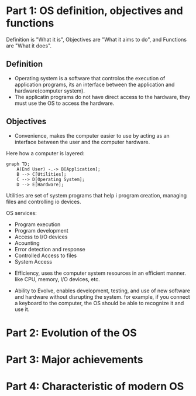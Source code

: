 # Part 1: OS definition, objectives and functions

Definition is "What it is", Objectives are "What it aims to do", and Functions are "What it does".

## Definition

- Operating system is a software that controlos the execution of application programs, its an interface between the application and hardware(computer system).
- The applicatin programs do not have direct access to the hardware, they must use the OS to access the hardware.

## Objectives

* Convenience, makes the computer easier to use by acting as an interface between the user and the computer hardware.

Here how a computer is layered:
```mermaid
graph TD;
    A(End User) -.-> B[Application];
    B --> C[Utilities];
    C --> D[Operating System];
    D --> E[Hardware];
```
Utilities are set of system programs that help i program creation, managing files and controlling io devices.

OS services:
- Program execution
- Program development
- Access to I/O devices
- Acounting
- Error detection and response
- Controlled Access to files
- System Access

* Efficiency, uses the computer system resources in an efficient manner. like CPU, memory, I/O devices, etc.


* Ability to Evolve, enables development, testing, and use of new software and hardware without disrupting the system. for example, if you connect a keyboard to the computer, the OS should be able to recognize it and use it.

# Part 2: Evolution of the OS

# Part 3: Major achievements

# Part 4: Characteristic of modern OS